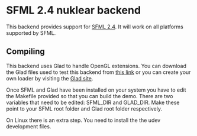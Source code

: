 # SFML 2.4 nuklear backend

This backend provides support for [SFML 2.4](https://www.sfml-dev.org). It will work on all platforms supported by SFML.

## Compiling

This backend uses Glad to handle OpenGL extensions. You can download the Glad files used to test this backend from [this link](https://glad.dav1d.de/#profile=compatibility&api=gl%3D3.2&api=gles1%3Dnone&api=gles2%3D3.2&api=glsc2%3Dnone&extensions=GL_3DFX_multisample&extensions=GL_3DFX_tbuffer&extensions=GL_3DFX_texture_compression_FXT1&extensions=GL_AMD_blend_minmax_factor&extensions=GL_AMD_compressed_3DC_texture&extensions=GL_AMD_compressed_ATC_texture&extensions=GL_AMD_conservative_depth&extensions=GL_AMD_debug_output&extensions=GL_AMD_depth_clamp_separate&extensions=GL_AMD_draw_buffers_blend&extensions=GL_AMD_gcn_shader&extensions=GL_AMD_gpu_shader_half_float&extensions=GL_AMD_gpu_shader_int64&extensions=GL_AMD_interleaved_elements&extensions=GL_AMD_multi_draw_indirect&extensions=GL_AMD_name_gen_delete&extensions=GL_AMD_occlusion_query_event&extensions=GL_AMD_performance_monitor&extensions=GL_AMD_pinned_memory&extensions=GL_AMD_program_binary_Z400&extensions=GL_AMD_query_buffer_object&extensions=GL_AMD_sample_positions&extensions=GL_AMD_seamless_cubemap_per_texture&extensions=GL_AMD_shader_atomic_counter_ops&extensions=GL_AMD_shader_ballot&extensions=GL_AMD_shader_explicit_vertex_parameter&extensions=GL_AMD_shader_stencil_export&extensions=GL_AMD_shader_trinary_minmax&extensions=GL_AMD_sparse_texture&extensions=GL_AMD_stencil_operation_extended&extensions=GL_AMD_texture_texture4&extensions=GL_AMD_transform_feedback3_lines_triangles&extensions=GL_AMD_transform_feedback4&extensions=GL_AMD_vertex_shader_layer&extensions=GL_AMD_vertex_shader_tessellator&extensions=GL_AMD_vertex_shader_viewport_index&extensions=GL_ANDROID_extension_pack_es31a&extensions=GL_ANGLE_depth_texture&extensions=GL_ANGLE_framebuffer_blit&extensions=GL_ANGLE_framebuffer_multisample&extensions=GL_ANGLE_instanced_arrays&extensions=GL_ANGLE_pack_reverse_row_order&extensions=GL_ANGLE_program_binary&extensions=GL_ANGLE_texture_compression_dxt3&extensions=GL_ANGLE_texture_compression_dxt5&extensions=GL_ANGLE_texture_usage&extensions=GL_ANGLE_translated_shader_source&extensions=GL_APPLE_aux_depth_stencil&extensions=GL_APPLE_client_storage&extensions=GL_APPLE_clip_distance&extensions=GL_APPLE_color_buffer_packed_float&extensions=GL_APPLE_copy_texture_levels&extensions=GL_APPLE_element_array&extensions=GL_APPLE_fence&extensions=GL_APPLE_float_pixels&extensions=GL_APPLE_flush_buffer_range&extensions=GL_APPLE_framebuffer_multisample&extensions=GL_APPLE_object_purgeable&extensions=GL_APPLE_rgb_422&extensions=GL_APPLE_row_bytes&extensions=GL_APPLE_specular_vector&extensions=GL_APPLE_sync&extensions=GL_APPLE_texture_format_BGRA8888&extensions=GL_APPLE_texture_max_level&extensions=GL_APPLE_texture_packed_float&extensions=GL_APPLE_texture_range&extensions=GL_APPLE_transform_hint&extensions=GL_APPLE_vertex_array_object&extensions=GL_APPLE_vertex_array_range&extensions=GL_APPLE_vertex_program_evaluators&extensions=GL_APPLE_ycbcr_422&extensions=GL_ARB_ES2_compatibility&extensions=GL_ARB_ES3_1_compatibility&extensions=GL_ARB_ES3_2_compatibility&extensions=GL_ARB_ES3_compatibility&extensions=GL_ARB_arrays_of_arrays&extensions=GL_ARB_base_instance&extensions=GL_ARB_bindless_texture&extensions=GL_ARB_blend_func_extended&extensions=GL_ARB_buffer_storage&extensions=GL_ARB_cl_event&extensions=GL_ARB_clear_buffer_object&extensions=GL_ARB_clear_texture&extensions=GL_ARB_clip_control&extensions=GL_ARB_color_buffer_float&extensions=GL_ARB_compatibility&extensions=GL_ARB_compressed_texture_pixel_storage&extensions=GL_ARB_compute_shader&extensions=GL_ARB_compute_variable_group_size&extensions=GL_ARB_conditional_render_inverted&extensions=GL_ARB_conservative_depth&extensions=GL_ARB_copy_buffer&extensions=GL_ARB_copy_image&extensions=GL_ARB_cull_distance&extensions=GL_ARB_debug_output&extensions=GL_ARB_depth_buffer_float&extensions=GL_ARB_depth_clamp&extensions=GL_ARB_depth_texture&extensions=GL_ARB_derivative_control&extensions=GL_ARB_direct_state_access&extensions=GL_ARB_draw_buffers&extensions=GL_ARB_draw_buffers_blend&extensions=GL_ARB_draw_elements_base_vertex&extensions=GL_ARB_draw_indirect&extensions=GL_ARB_draw_instanced&extensions=GL_ARB_enhanced_layouts&extensions=GL_ARB_explicit_attrib_location&extensions=GL_ARB_explicit_uniform_location&extensions=GL_ARB_fragment_coord_conventions&extensions=GL_ARB_fragment_layer_viewport&extensions=GL_ARB_fragment_program&extensions=GL_ARB_fragment_program_shadow&extensions=GL_ARB_fragment_shader&extensions=GL_ARB_fragment_shader_interlock&extensions=GL_ARB_framebuffer_no_attachments&extensions=GL_ARB_framebuffer_object&extensions=GL_ARB_framebuffer_sRGB&extensions=GL_ARB_geometry_shader4&extensions=GL_ARB_get_program_binary&extensions=GL_ARB_get_texture_sub_image&extensions=GL_ARB_gpu_shader5&extensions=GL_ARB_gpu_shader_fp64&extensions=GL_ARB_gpu_shader_int64&extensions=GL_ARB_half_float_pixel&extensions=GL_ARB_half_float_vertex&extensions=GL_ARB_imaging&extensions=GL_ARB_indirect_parameters&extensions=GL_ARB_instanced_arrays&extensions=GL_ARB_internalformat_query&extensions=GL_ARB_internalformat_query2&extensions=GL_ARB_invalidate_subdata&extensions=GL_ARB_map_buffer_alignment&extensions=GL_ARB_map_buffer_range&extensions=GL_ARB_matrix_palette&extensions=GL_ARB_multi_bind&extensions=GL_ARB_multi_draw_indirect&extensions=GL_ARB_multisample&extensions=GL_ARB_multitexture&extensions=GL_ARB_occlusion_query&extensions=GL_ARB_occlusion_query2&extensions=GL_ARB_parallel_shader_compile&extensions=GL_ARB_pipeline_statistics_query&extensions=GL_ARB_pixel_buffer_object&extensions=GL_ARB_point_parameters&extensions=GL_ARB_point_sprite&extensions=GL_ARB_post_depth_coverage&extensions=GL_ARB_program_interface_query&extensions=GL_ARB_provoking_vertex&extensions=GL_ARB_query_buffer_object&extensions=GL_ARB_robust_buffer_access_behavior&extensions=GL_ARB_robustness&extensions=GL_ARB_robustness_isolation&extensions=GL_ARB_sample_locations&extensions=GL_ARB_sample_shading&extensions=GL_ARB_sampler_objects&extensions=GL_ARB_seamless_cube_map&extensions=GL_ARB_seamless_cubemap_per_texture&extensions=GL_ARB_separate_shader_objects&extensions=GL_ARB_shader_atomic_counter_ops&extensions=GL_ARB_shader_atomic_counters&extensions=GL_ARB_shader_ballot&extensions=GL_ARB_shader_bit_encoding&extensions=GL_ARB_shader_clock&extensions=GL_ARB_shader_draw_parameters&extensions=GL_ARB_shader_group_vote&extensions=GL_ARB_shader_image_load_store&extensions=GL_ARB_shader_image_size&extensions=GL_ARB_shader_objects&extensions=GL_ARB_shader_precision&extensions=GL_ARB_shader_stencil_export&extensions=GL_ARB_shader_storage_buffer_object&extensions=GL_ARB_shader_subroutine&extensions=GL_ARB_shader_texture_image_samples&extensions=GL_ARB_shader_texture_lod&extensions=GL_ARB_shader_viewport_layer_array&extensions=GL_ARB_shading_language_100&extensions=GL_ARB_shading_language_420pack&extensions=GL_ARB_shading_language_include&extensions=GL_ARB_shading_language_packing&extensions=GL_ARB_shadow&extensions=GL_ARB_shadow_ambient&extensions=GL_ARB_sparse_buffer&extensions=GL_ARB_sparse_texture&extensions=GL_ARB_sparse_texture2&extensions=GL_ARB_sparse_texture_clamp&extensions=GL_ARB_stencil_texturing&extensions=GL_ARB_sync&extensions=GL_ARB_tessellation_shader&extensions=GL_ARB_texture_barrier&extensions=GL_ARB_texture_border_clamp&extensions=GL_ARB_texture_buffer_object&extensions=GL_ARB_texture_buffer_object_rgb32&extensions=GL_ARB_texture_buffer_range&extensions=GL_ARB_texture_compression&extensions=GL_ARB_texture_compression_bptc&extensions=GL_ARB_texture_compression_rgtc&extensions=GL_ARB_texture_cube_map&extensions=GL_ARB_texture_cube_map_array&extensions=GL_ARB_texture_env_add&extensions=GL_ARB_texture_env_combine&extensions=GL_ARB_texture_env_crossbar&extensions=GL_ARB_texture_env_dot3&extensions=GL_ARB_texture_filter_minmax&extensions=GL_ARB_texture_float&extensions=GL_ARB_texture_gather&extensions=GL_ARB_texture_mirror_clamp_to_edge&extensions=GL_ARB_texture_mirrored_repeat&extensions=GL_ARB_texture_multisample&extensions=GL_ARB_texture_non_power_of_two&extensions=GL_ARB_texture_query_levels&extensions=GL_ARB_texture_query_lod&extensions=GL_ARB_texture_rectangle&extensions=GL_ARB_texture_rg&extensions=GL_ARB_texture_rgb10_a2ui&extensions=GL_ARB_texture_stencil8&extensions=GL_ARB_texture_storage&extensions=GL_ARB_texture_storage_multisample&extensions=GL_ARB_texture_swizzle&extensions=GL_ARB_texture_view&extensions=GL_ARB_timer_query&extensions=GL_ARB_transform_feedback2&extensions=GL_ARB_transform_feedback3&extensions=GL_ARB_transform_feedback_instanced&extensions=GL_ARB_transform_feedback_overflow_query&extensions=GL_ARB_transpose_matrix&extensions=GL_ARB_uniform_buffer_object&extensions=GL_ARB_vertex_array_bgra&extensions=GL_ARB_vertex_array_object&extensions=GL_ARB_vertex_attrib_64bit&extensions=GL_ARB_vertex_attrib_binding&extensions=GL_ARB_vertex_blend&extensions=GL_ARB_vertex_buffer_object&extensions=GL_ARB_vertex_program&extensions=GL_ARB_vertex_shader&extensions=GL_ARB_vertex_type_10f_11f_11f_rev&extensions=GL_ARB_vertex_type_2_10_10_10_rev&extensions=GL_ARB_viewport_array&extensions=GL_ARB_window_pos&extensions=GL_ARM_mali_program_binary&extensions=GL_ARM_mali_shader_binary&extensions=GL_ARM_rgba8&extensions=GL_ARM_shader_framebuffer_fetch&extensions=GL_ARM_shader_framebuffer_fetch_depth_stencil&extensions=GL_ATI_draw_buffers&extensions=GL_ATI_element_array&extensions=GL_ATI_envmap_bumpmap&extensions=GL_ATI_fragment_shader&extensions=GL_ATI_map_object_buffer&extensions=GL_ATI_meminfo&extensions=GL_ATI_pixel_format_float&extensions=GL_ATI_pn_triangles&extensions=GL_ATI_separate_stencil&extensions=GL_ATI_text_fragment_shader&extensions=GL_ATI_texture_env_combine3&extensions=GL_ATI_texture_float&extensions=GL_ATI_texture_mirror_once&extensions=GL_ATI_vertex_array_object&extensions=GL_ATI_vertex_attrib_array_object&extensions=GL_ATI_vertex_streams&extensions=GL_DMP_program_binary&extensions=GL_DMP_shader_binary&extensions=GL_EXT_422_pixels&extensions=GL_EXT_YUV_target&extensions=GL_EXT_abgr&extensions=GL_EXT_base_instance&extensions=GL_EXT_bgra&extensions=GL_EXT_bindable_uniform&extensions=GL_EXT_blend_color&extensions=GL_EXT_blend_equation_separate&extensions=GL_EXT_blend_func_extended&extensions=GL_EXT_blend_func_separate&extensions=GL_EXT_blend_logic_op&extensions=GL_EXT_blend_minmax&extensions=GL_EXT_blend_subtract&extensions=GL_EXT_buffer_storage&extensions=GL_EXT_clear_texture&extensions=GL_EXT_clip_cull_distance&extensions=GL_EXT_clip_volume_hint&extensions=GL_EXT_cmyka&extensions=GL_EXT_color_buffer_float&extensions=GL_EXT_color_buffer_half_float&extensions=GL_EXT_color_subtable&extensions=GL_EXT_compiled_vertex_array&extensions=GL_EXT_conservative_depth&extensions=GL_EXT_convolution&extensions=GL_EXT_coordinate_frame&extensions=GL_EXT_copy_image&extensions=GL_EXT_copy_texture&extensions=GL_EXT_cull_vertex&extensions=GL_EXT_debug_label&extensions=GL_EXT_debug_marker&extensions=GL_EXT_depth_bounds_test&extensions=GL_EXT_direct_state_access&extensions=GL_EXT_discard_framebuffer&extensions=GL_EXT_disjoint_timer_query&extensions=GL_EXT_draw_buffers&extensions=GL_EXT_draw_buffers2&extensions=GL_EXT_draw_buffers_indexed&extensions=GL_EXT_draw_elements_base_vertex&extensions=GL_EXT_draw_instanced&extensions=GL_EXT_draw_range_elements&extensions=GL_EXT_draw_transform_feedback&extensions=GL_EXT_float_blend&extensions=GL_EXT_fog_coord&extensions=GL_EXT_framebuffer_blit&extensions=GL_EXT_framebuffer_multisample&extensions=GL_EXT_framebuffer_multisample_blit_scaled&extensions=GL_EXT_framebuffer_object&extensions=GL_EXT_framebuffer_sRGB&extensions=GL_EXT_geometry_point_size&extensions=GL_EXT_geometry_shader&extensions=GL_EXT_geometry_shader4&extensions=GL_EXT_gpu_program_parameters&extensions=GL_EXT_gpu_shader4&extensions=GL_EXT_gpu_shader5&extensions=GL_EXT_histogram&extensions=GL_EXT_index_array_formats&extensions=GL_EXT_index_func&extensions=GL_EXT_index_material&extensions=GL_EXT_index_texture&extensions=GL_EXT_instanced_arrays&extensions=GL_EXT_light_texture&extensions=GL_EXT_map_buffer_range&extensions=GL_EXT_misc_attribute&extensions=GL_EXT_multi_draw_arrays&extensions=GL_EXT_multi_draw_indirect&extensions=GL_EXT_multisample&extensions=GL_EXT_multisampled_compatibility&extensions=GL_EXT_multisampled_render_to_texture&extensions=GL_EXT_multiview_draw_buffers&extensions=GL_EXT_occlusion_query_boolean&extensions=GL_EXT_packed_depth_stencil&extensions=GL_EXT_packed_float&extensions=GL_EXT_packed_pixels&extensions=GL_EXT_paletted_texture&extensions=GL_EXT_pixel_buffer_object&extensions=GL_EXT_pixel_transform&extensions=GL_EXT_pixel_transform_color_table&extensions=GL_EXT_point_parameters&extensions=GL_EXT_polygon_offset&extensions=GL_EXT_polygon_offset_clamp&extensions=GL_EXT_post_depth_coverage&extensions=GL_EXT_primitive_bounding_box&extensions=GL_EXT_protected_textures&extensions=GL_EXT_provoking_vertex&extensions=GL_EXT_pvrtc_sRGB&extensions=GL_EXT_raster_multisample&extensions=GL_EXT_read_format_bgra&extensions=GL_EXT_render_snorm&extensions=GL_EXT_rescale_normal&extensions=GL_EXT_robustness&extensions=GL_EXT_sRGB&extensions=GL_EXT_sRGB_write_control&extensions=GL_EXT_secondary_color&extensions=GL_EXT_separate_shader_objects&extensions=GL_EXT_separate_specular_color&extensions=GL_EXT_shader_framebuffer_fetch&extensions=GL_EXT_shader_group_vote&extensions=GL_EXT_shader_image_load_formatted&extensions=GL_EXT_shader_image_load_store&extensions=GL_EXT_shader_implicit_conversions&extensions=GL_EXT_shader_integer_mix&extensions=GL_EXT_shader_io_blocks&extensions=GL_EXT_shader_non_constant_global_initializers&extensions=GL_EXT_shader_pixel_local_storage&extensions=GL_EXT_shader_pixel_local_storage2&extensions=GL_EXT_shader_texture_lod&extensions=GL_EXT_shadow_funcs&extensions=GL_EXT_shadow_samplers&extensions=GL_EXT_shared_texture_palette&extensions=GL_EXT_sparse_texture&extensions=GL_EXT_sparse_texture2&extensions=GL_EXT_stencil_clear_tag&extensions=GL_EXT_stencil_two_side&extensions=GL_EXT_stencil_wrap&extensions=GL_EXT_subtexture&extensions=GL_EXT_tessellation_point_size&extensions=GL_EXT_tessellation_shader&extensions=GL_EXT_texture&extensions=GL_EXT_texture3D&extensions=GL_EXT_texture_array&extensions=GL_EXT_texture_border_clamp&extensions=GL_EXT_texture_buffer&extensions=GL_EXT_texture_buffer_object&extensions=GL_EXT_texture_compression_dxt1&extensions=GL_EXT_texture_compression_latc&extensions=GL_EXT_texture_compression_rgtc&extensions=GL_EXT_texture_compression_s3tc&extensions=GL_EXT_texture_cube_map&extensions=GL_EXT_texture_cube_map_array&extensions=GL_EXT_texture_env_add&extensions=GL_EXT_texture_env_combine&extensions=GL_EXT_texture_env_dot3&extensions=GL_EXT_texture_filter_anisotropic&extensions=GL_EXT_texture_filter_minmax&extensions=GL_EXT_texture_format_BGRA8888&extensions=GL_EXT_texture_integer&extensions=GL_EXT_texture_lod_bias&extensions=GL_EXT_texture_mirror_clamp&extensions=GL_EXT_texture_norm16&extensions=GL_EXT_texture_object&extensions=GL_EXT_texture_perturb_normal&extensions=GL_EXT_texture_rg&extensions=GL_EXT_texture_sRGB&extensions=GL_EXT_texture_sRGB_R8&extensions=GL_EXT_texture_sRGB_RG8&extensions=GL_EXT_texture_sRGB_decode&extensions=GL_EXT_texture_shared_exponent&extensions=GL_EXT_texture_snorm&extensions=GL_EXT_texture_storage&extensions=GL_EXT_texture_swizzle&extensions=GL_EXT_texture_type_2_10_10_10_REV&extensions=GL_EXT_texture_view&extensions=GL_EXT_timer_query&extensions=GL_EXT_transform_feedback&extensions=GL_EXT_unpack_subimage&extensions=GL_EXT_vertex_array&extensions=GL_EXT_vertex_array_bgra&extensions=GL_EXT_vertex_attrib_64bit&extensions=GL_EXT_vertex_shader&extensions=GL_EXT_vertex_weighting&extensions=GL_EXT_window_rectangles&extensions=GL_EXT_x11_sync_object&extensions=GL_FJ_shader_binary_GCCSO&extensions=GL_GREMEDY_frame_terminator&extensions=GL_GREMEDY_string_marker&extensions=GL_HP_convolution_border_modes&extensions=GL_HP_image_transform&extensions=GL_HP_occlusion_test&extensions=GL_HP_texture_lighting&extensions=GL_IBM_cull_vertex&extensions=GL_IBM_multimode_draw_arrays&extensions=GL_IBM_rasterpos_clip&extensions=GL_IBM_static_data&extensions=GL_IBM_texture_mirrored_repeat&extensions=GL_IBM_vertex_array_lists&extensions=GL_IMG_bindless_texture&extensions=GL_IMG_framebuffer_downsample&extensions=GL_IMG_multisampled_render_to_texture&extensions=GL_IMG_program_binary&extensions=GL_IMG_read_format&extensions=GL_IMG_shader_binary&extensions=GL_IMG_texture_compression_pvrtc&extensions=GL_IMG_texture_compression_pvrtc2&extensions=GL_IMG_texture_filter_cubic&extensions=GL_INGR_blend_func_separate&extensions=GL_INGR_color_clamp&extensions=GL_INGR_interlace_read&extensions=GL_INTEL_conservative_rasterization&extensions=GL_INTEL_fragment_shader_ordering&extensions=GL_INTEL_framebuffer_CMAA&extensions=GL_INTEL_map_texture&extensions=GL_INTEL_parallel_arrays&extensions=GL_INTEL_performance_query&extensions=GL_KHR_blend_equation_advanced&extensions=GL_KHR_blend_equation_advanced_coherent&extensions=GL_KHR_context_flush_control&extensions=GL_KHR_debug&extensions=GL_KHR_no_error&extensions=GL_KHR_robust_buffer_access_behavior&extensions=GL_KHR_robustness&extensions=GL_KHR_texture_compression_astc_hdr&extensions=GL_KHR_texture_compression_astc_ldr&extensions=GL_KHR_texture_compression_astc_sliced_3d&extensions=GL_MESAX_texture_stack&extensions=GL_MESA_pack_invert&extensions=GL_MESA_resize_buffers&extensions=GL_MESA_window_pos&extensions=GL_MESA_ycbcr_texture&extensions=GL_NVX_conditional_render&extensions=GL_NVX_gpu_memory_info&extensions=GL_NV_bindless_multi_draw_indirect&extensions=GL_NV_bindless_multi_draw_indirect_count&extensions=GL_NV_bindless_texture&extensions=GL_NV_blend_equation_advanced&extensions=GL_NV_blend_equation_advanced_coherent&extensions=GL_NV_blend_square&extensions=GL_NV_clip_space_w_scaling&extensions=GL_NV_command_list&extensions=GL_NV_compute_program5&extensions=GL_NV_conditional_render&extensions=GL_NV_conservative_raster&extensions=GL_NV_conservative_raster_dilate&extensions=GL_NV_conservative_raster_pre_snap_triangles&extensions=GL_NV_copy_buffer&extensions=GL_NV_copy_depth_to_color&extensions=GL_NV_copy_image&extensions=GL_NV_coverage_sample&extensions=GL_NV_deep_texture3D&extensions=GL_NV_depth_buffer_float&extensions=GL_NV_depth_clamp&extensions=GL_NV_depth_nonlinear&extensions=GL_NV_draw_buffers&extensions=GL_NV_draw_instanced&extensions=GL_NV_draw_texture&extensions=GL_NV_evaluators&extensions=GL_NV_explicit_attrib_location&extensions=GL_NV_explicit_multisample&extensions=GL_NV_fbo_color_attachments&extensions=GL_NV_fence&extensions=GL_NV_fill_rectangle&extensions=GL_NV_float_buffer&extensions=GL_NV_fog_distance&extensions=GL_NV_fragment_coverage_to_color&extensions=GL_NV_fragment_program&extensions=GL_NV_fragment_program2&extensions=GL_NV_fragment_program4&extensions=GL_NV_fragment_program_option&extensions=GL_NV_fragment_shader_interlock&extensions=GL_NV_framebuffer_blit&extensions=GL_NV_framebuffer_mixed_samples&extensions=GL_NV_framebuffer_multisample&extensions=GL_NV_framebuffer_multisample_coverage&extensions=GL_NV_generate_mipmap_sRGB&extensions=GL_NV_geometry_program4&extensions=GL_NV_geometry_shader4&extensions=GL_NV_geometry_shader_passthrough&extensions=GL_NV_gpu_program4&extensions=GL_NV_gpu_program5&extensions=GL_NV_gpu_program5_mem_extended&extensions=GL_NV_gpu_shader5&extensions=GL_NV_half_float&extensions=GL_NV_image_formats&extensions=GL_NV_instanced_arrays&extensions=GL_NV_internalformat_sample_query&extensions=GL_NV_light_max_exponent&extensions=GL_NV_multisample_coverage&extensions=GL_NV_multisample_filter_hint&extensions=GL_NV_non_square_matrices&extensions=GL_NV_occlusion_query&extensions=GL_NV_packed_depth_stencil&extensions=GL_NV_parameter_buffer_object&extensions=GL_NV_parameter_buffer_object2&extensions=GL_NV_path_rendering&extensions=GL_NV_path_rendering_shared_edge&extensions=GL_NV_pixel_data_range&extensions=GL_NV_point_sprite&extensions=GL_NV_polygon_mode&extensions=GL_NV_present_video&extensions=GL_NV_primitive_restart&extensions=GL_NV_read_buffer&extensions=GL_NV_read_buffer_front&extensions=GL_NV_read_depth&extensions=GL_NV_read_depth_stencil&extensions=GL_NV_read_stencil&extensions=GL_NV_register_combiners&extensions=GL_NV_register_combiners2&extensions=GL_NV_robustness_video_memory_purge&extensions=GL_NV_sRGB_formats&extensions=GL_NV_sample_locations&extensions=GL_NV_sample_mask_override_coverage&extensions=GL_NV_shader_atomic_counters&extensions=GL_NV_shader_atomic_float&extensions=GL_NV_shader_atomic_float64&extensions=GL_NV_shader_atomic_fp16_vector&extensions=GL_NV_shader_atomic_int64&extensions=GL_NV_shader_buffer_load&extensions=GL_NV_shader_buffer_store&extensions=GL_NV_shader_noperspective_interpolation&extensions=GL_NV_shader_storage_buffer_object&extensions=GL_NV_shader_thread_group&extensions=GL_NV_shader_thread_shuffle&extensions=GL_NV_shadow_samplers_array&extensions=GL_NV_shadow_samplers_cube&extensions=GL_NV_stereo_view_rendering&extensions=GL_NV_tessellation_program5&extensions=GL_NV_texgen_emboss&extensions=GL_NV_texgen_reflection&extensions=GL_NV_texture_barrier&extensions=GL_NV_texture_border_clamp&extensions=GL_NV_texture_compression_s3tc_update&extensions=GL_NV_texture_compression_vtc&extensions=GL_NV_texture_env_combine4&extensions=GL_NV_texture_expand_normal&extensions=GL_NV_texture_multisample&extensions=GL_NV_texture_npot_2D_mipmap&extensions=GL_NV_texture_rectangle&extensions=GL_NV_texture_shader&extensions=GL_NV_texture_shader2&extensions=GL_NV_texture_shader3&extensions=GL_NV_transform_feedback&extensions=GL_NV_transform_feedback2&extensions=GL_NV_uniform_buffer_unified_memory&extensions=GL_NV_vdpau_interop&extensions=GL_NV_vertex_array_range&extensions=GL_NV_vertex_array_range2&extensions=GL_NV_vertex_attrib_integer_64bit&extensions=GL_NV_vertex_buffer_unified_memory&extensions=GL_NV_vertex_program&extensions=GL_NV_vertex_program1_1&extensions=GL_NV_vertex_program2&extensions=GL_NV_vertex_program2_option&extensions=GL_NV_vertex_program3&extensions=GL_NV_vertex_program4&extensions=GL_NV_video_capture&extensions=GL_NV_viewport_array&extensions=GL_NV_viewport_array2&extensions=GL_NV_viewport_swizzle&extensions=GL_OES_EGL_image&extensions=GL_OES_EGL_image_external&extensions=GL_OES_EGL_image_external_essl3&extensions=GL_OES_byte_coordinates&extensions=GL_OES_compressed_ETC1_RGB8_sub_texture&extensions=GL_OES_compressed_ETC1_RGB8_texture&extensions=GL_OES_compressed_paletted_texture&extensions=GL_OES_copy_image&extensions=GL_OES_depth24&extensions=GL_OES_depth32&extensions=GL_OES_depth_texture&extensions=GL_OES_draw_buffers_indexed&extensions=GL_OES_draw_elements_base_vertex&extensions=GL_OES_element_index_uint&extensions=GL_OES_fbo_render_mipmap&extensions=GL_OES_fixed_point&extensions=GL_OES_fragment_precision_high&extensions=GL_OES_geometry_point_size&extensions=GL_OES_geometry_shader&extensions=GL_OES_get_program_binary&extensions=GL_OES_gpu_shader5&extensions=GL_OES_mapbuffer&extensions=GL_OES_packed_depth_stencil&extensions=GL_OES_primitive_bounding_box&extensions=GL_OES_query_matrix&extensions=GL_OES_read_format&extensions=GL_OES_required_internalformat&extensions=GL_OES_rgb8_rgba8&extensions=GL_OES_sample_shading&extensions=GL_OES_sample_variables&extensions=GL_OES_shader_image_atomic&extensions=GL_OES_shader_io_blocks&extensions=GL_OES_shader_multisample_interpolation&extensions=GL_OES_single_precision&extensions=GL_OES_standard_derivatives&extensions=GL_OES_stencil1&extensions=GL_OES_stencil4&extensions=GL_OES_surfaceless_context&extensions=GL_OES_tessellation_point_size&extensions=GL_OES_tessellation_shader&extensions=GL_OES_texture_3D&extensions=GL_OES_texture_border_clamp&extensions=GL_OES_texture_buffer&extensions=GL_OES_texture_compression_astc&extensions=GL_OES_texture_cube_map_array&extensions=GL_OES_texture_float&extensions=GL_OES_texture_float_linear&extensions=GL_OES_texture_half_float&extensions=GL_OES_texture_half_float_linear&extensions=GL_OES_texture_npot&extensions=GL_OES_texture_stencil8&extensions=GL_OES_texture_storage_multisample_2d_array&extensions=GL_OES_texture_view&extensions=GL_OES_vertex_array_object&extensions=GL_OES_vertex_half_float&extensions=GL_OES_vertex_type_10_10_10_2&extensions=GL_OES_viewport_array&extensions=GL_OML_interlace&extensions=GL_OML_resample&extensions=GL_OML_subsample&extensions=GL_OVR_multiview&extensions=GL_OVR_multiview2&extensions=GL_OVR_multiview_multisampled_render_to_texture&extensions=GL_PGI_misc_hints&extensions=GL_PGI_vertex_hints&extensions=GL_QCOM_alpha_test&extensions=GL_QCOM_binning_control&extensions=GL_QCOM_driver_control&extensions=GL_QCOM_extended_get&extensions=GL_QCOM_extended_get2&extensions=GL_QCOM_perfmon_global_mode&extensions=GL_QCOM_tiled_rendering&extensions=GL_QCOM_writeonly_rendering&extensions=GL_REND_screen_coordinates&extensions=GL_S3_s3tc&extensions=GL_SGIS_detail_texture&extensions=GL_SGIS_fog_function&extensions=GL_SGIS_generate_mipmap&extensions=GL_SGIS_multisample&extensions=GL_SGIS_pixel_texture&extensions=GL_SGIS_point_line_texgen&extensions=GL_SGIS_point_parameters&extensions=GL_SGIS_sharpen_texture&extensions=GL_SGIS_texture4D&extensions=GL_SGIS_texture_border_clamp&extensions=GL_SGIS_texture_color_mask&extensions=GL_SGIS_texture_edge_clamp&extensions=GL_SGIS_texture_filter4&extensions=GL_SGIS_texture_lod&extensions=GL_SGIS_texture_select&extensions=GL_SGIX_async&extensions=GL_SGIX_async_histogram&extensions=GL_SGIX_async_pixel&extensions=GL_SGIX_blend_alpha_minmax&extensions=GL_SGIX_calligraphic_fragment&extensions=GL_SGIX_clipmap&extensions=GL_SGIX_convolution_accuracy&extensions=GL_SGIX_depth_pass_instrument&extensions=GL_SGIX_depth_texture&extensions=GL_SGIX_flush_raster&extensions=GL_SGIX_fog_offset&extensions=GL_SGIX_fragment_lighting&extensions=GL_SGIX_framezoom&extensions=GL_SGIX_igloo_interface&extensions=GL_SGIX_instruments&extensions=GL_SGIX_interlace&extensions=GL_SGIX_ir_instrument1&extensions=GL_SGIX_list_priority&extensions=GL_SGIX_pixel_texture&extensions=GL_SGIX_pixel_tiles&extensions=GL_SGIX_polynomial_ffd&extensions=GL_SGIX_reference_plane&extensions=GL_SGIX_resample&extensions=GL_SGIX_scalebias_hint&extensions=GL_SGIX_shadow&extensions=GL_SGIX_shadow_ambient&extensions=GL_SGIX_sprite&extensions=GL_SGIX_subsample&extensions=GL_SGIX_tag_sample_buffer&extensions=GL_SGIX_texture_add_env&extensions=GL_SGIX_texture_coordinate_clamp&extensions=GL_SGIX_texture_lod_bias&extensions=GL_SGIX_texture_multi_buffer&extensions=GL_SGIX_texture_scale_bias&extensions=GL_SGIX_vertex_preclip&extensions=GL_SGIX_ycrcb&extensions=GL_SGIX_ycrcb_subsample&extensions=GL_SGIX_ycrcba&extensions=GL_SGI_color_matrix&extensions=GL_SGI_color_table&extensions=GL_SGI_texture_color_table&extensions=GL_SUNX_constant_data&extensions=GL_SUN_convolution_border_modes&extensions=GL_SUN_global_alpha&extensions=GL_SUN_mesh_array&extensions=GL_SUN_slice_accum&extensions=GL_SUN_triangle_list&extensions=GL_SUN_vertex&extensions=GL_VIV_shader_binary&extensions=GL_WIN_phong_shading&extensions=GL_WIN_specular_fog&language=c&specification=gl&loader=on) or you can create your own loader by visiting the [Glad site](https://glad.dav1d.de/).

Once SFML and Glad have been installed on your system you have to edit the Makefile provided so that you can build the demo. There are two variables that need to be edited: SFML_DIR and GLAD_DIR. Make these point to your SFML root folder and Glad root folder respectively.

On Linux there is an extra step. You need to install the the udev development files.
